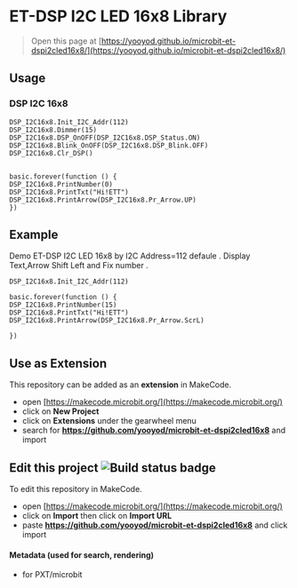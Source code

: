 # ET-DSP I2C LED 16x8 Library
> Open this page at [https://yooyod.github.io/microbit-et-dspi2cled16x8/](https://yooyod.github.io/microbit-et-dspi2cled16x8/)


## Usage

### DSP I2C 16x8

```blocks
DSP_I2C16x8.Init_I2C_Addr(112)
DSP_I2C16x8.Dimmer(15)
DSP_I2C16x8.DSP_OnOFF(DSP_I2C16x8.DSP_Status.ON)
DSP_I2C16x8.Blink_OnOFF(DSP_I2C16x8.DSP_Blink.OFF)
DSP_I2C16x8.Clr_DSP()


basic.forever(function () {
DSP_I2C16x8.PrintNumber(0)
DSP_I2C16x8.PrintTxt("Hi!ETT")
DSP_I2C16x8.PrintArrow(DSP_I2C16x8.Pr_Arrow.UP)
})
```

## Example

 Demo ET-DSP I2C LED 16x8 by I2C Address=112 defaule . Display Text,Arrow Shift Left and Fix number .

``` blocks 
DSP_I2C16x8.Init_I2C_Addr(112)

basic.forever(function () {
DSP_I2C16x8.PrintNumber(15)
DSP_I2C16x8.PrintTxt("Hi!ETT")
DSP_I2C16x8.PrintArrow(DSP_I2C16x8.Pr_Arrow.ScrL)

})
```

## Use as Extension

This repository can be added as an **extension** in MakeCode.

* open [https://makecode.microbit.org/](https://makecode.microbit.org/)
* click on **New Project**
* click on **Extensions** under the gearwheel menu
* search for **https://github.com/yooyod/microbit-et-dspi2cled16x8** and import

## Edit this project ![Build status badge](https://github.com/yooyod/microbit-et-dspi2cled16x8/workflows/MakeCode/badge.svg)

To edit this repository in MakeCode.

* open [https://makecode.microbit.org/](https://makecode.microbit.org/)
* click on **Import** then click on **Import URL**
* paste **https://github.com/yooyod/microbit-et-dspi2cled16x8** and click import


#### Metadata (used for search, rendering)

* for PXT/microbit
<script src="https://makecode.com/gh-pages-embed.js"></script><script>makeCodeRender("{{ site.makecode.home_url }}", "{{ site.github.owner_name }}/{{ site.github.repository_name }}");</script>
